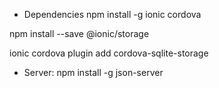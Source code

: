 
- Dependencies
npm install -g ionic cordova

npm install --save @ionic/storage

ionic cordova plugin add cordova-sqlite-storage


- Server:
npm install -g json-server